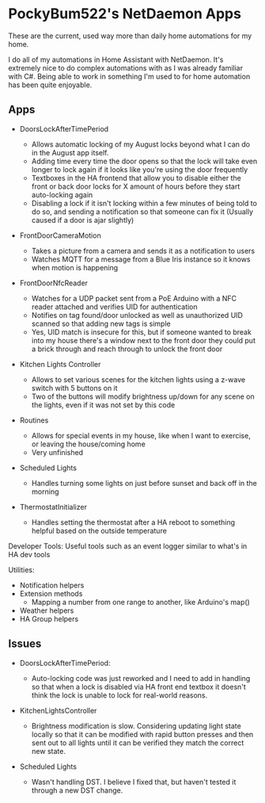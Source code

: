 # PockyBum522's NetDaemon Apps
These are the current, used way more than daily home automations for my home. 

I do all of my automations in Home Assistant with NetDaemon. It's extremely nice to do complex automations with as I was already familiar with C#. Being able to work in something I'm used to for home automation has been quite enjoyable.

## Apps

* DoorsLockAfterTimePeriod 
  * Allows automatic locking of my August locks beyond what I can do in the August app itself. 
  * Adding time every time the door opens so that the lock will take even longer to lock again if it looks like you're using the door frequently
  * Textboxes in the HA frontend that allow you to disable either the front or back door locks for X amount of hours before they start auto-locking again
  * Disabling a lock if it isn't locking within a few minutes of being told to do so, and sending a notification so that someone can fix it (Usually caused if a door is ajar slightly)


* FrontDoorCameraMotion
  * Takes a picture from a camera and sends it as a notification to users
  * Watches MQTT for a message from a Blue Iris instance so it knows when motion is happening


* FrontDoorNfcReader
  * Watches for a UDP packet sent from a PoE Arduino with a NFC reader attached and verifies UID for authentication
  * Notifies on tag found/door unlocked as well as unauthorized UID scanned so that adding new tags is simple
  * Yes, UID match is insecure for this, but if someone wanted to break into my house there's a window next to the front door they could put a brick through and reach through to unlock the front door


* Kitchen Lights Controller
  * Allows to set various scenes for the kitchen lights using a z-wave switch with 5 buttons on it
  * Two of the buttons will modify brightness up/down for any scene on the lights, even if it was not set by this code


* Routines
  * Allows for special events in my house, like when I want to exercise, or leaving the house/coming home
  * Very unfinished

* Scheduled Lights
  * Handles turning some lights on just before sunset and back off in the morning
    

* ThermostatInitializer
  * Handles setting the thermostat after a HA reboot to something helpful based on the outside temperature


Developer Tools: Useful tools such as an event logger similar to what's in HA dev tools


Utilities:
  * Notification helpers
  * Extension methods
    * Mapping a number from one range to another, like Arduino's map()
  * Weather helpers
  * HA Group helpers


## Issues

  * DoorsLockAfterTimePeriod:
    * Auto-locking code was just reworked and I need to add in handling so that when a lock is disabled via HA front end textbox it doesn't think the lock is unable to lock for real-world reasons.


  * KitchenLightsController
    * Brightness modification is slow. Considering updating light state locally so that it can be modified with rapid button presses and then sent out to all lights until it can be verified they match the correct new state.


  * Scheduled Lights
    * Wasn't handling DST. I believe I fixed that, but haven't tested it through a new DST change.
